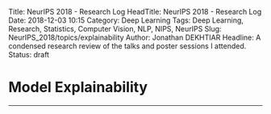 Title: NeurIPS 2018 - Research Log
HeadTitle: NeurIPS 2018 - Research Log
Date: 2018-12-03 10:15
Category: Deep Learning
Tags: Deep Learning, Research, Statistics, Computer Vision, NLP, NIPS, NeurIPS
Slug: NeurIPS_2018/topics/explainability
Author: Jonathan DEKHTIAR
Headline: A condensed research review of the talks and poster sessions I attended.
Status: draft

# Model Explainability
----------------------
